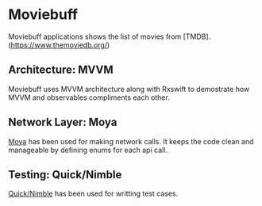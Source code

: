 # Moviebuff
Moviebuff applications shows the list of movies from [TMDB].(https://www.themoviedb.org/)

## Architecture: MVVM
Moviebuff uses MVVM architecture along with Rxswift to demostrate how MVVM and observables compliments each other.

## Network Layer: Moya
[Moya](https://github.com/Moya/Moya) has been used for making network calls. It keeps the code clean and manageable by defining enums for each api call.

## Testing: Quick/Nimble
[Quick/Nimble](https://github.com/Quick/Nimble) has been used for writting test cases.
